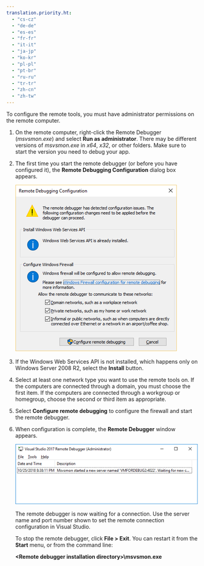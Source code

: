 ```yaml
---
translation.priority.ht: 
  - "cs-cz"
  - "de-de"
  - "es-es"
  - "fr-fr"
  - "it-it"
  - "ja-jp"
  - "ko-kr"
  - "pl-pl"
  - "pt-br"
  - "ru-ru"
  - "tr-tr"
  - "zh-cn"
  - "zh-tw"
---
```

To configure the remote tools, you must have administrator permissions on the remote computer.  
  
1. On the remote computer, right-click the Remote Debugger (*msvsmon.exe*) and select **Run as administrator**. 
   There may be different versions of *msvsmon.exe* in *x64*, *x32*, or other folders. Make sure to start the version you need to debug your app. 
   
1. The first time you start the remote debugger (or before you have configured it), the **Remote Debugging Configuration** dialog box appears.  
  
    ![Remote Debugger configuration](../media/remotedebuggerconfwizardpage.png "Remote Debugger configuration")  
  
1. If the Windows Web Services API is not installed, which happens only on Windows Server 2008 R2, select the **Install** button.  
  
1. Select at least one network type you want to use the remote tools on. If the computers are connected through a domain, you must choose the first item. If the computers are connected through a workgroup or homegroup, choose the second or third item as appropriate.  
  
1. Select **Configure remote debugging** to configure the firewall and start the remote debugger.  
  
1. When configuration is complete, the **Remote Debugger** window appears.
  
    ![Remote Debugger window](../media/remotedebuggerwindow.png "Remote Debugger window")
  
    The remote debugger is now waiting for a connection. Use the server name and port number shown to set the remote connection configuration in Visual Studio.  
  
   To stop the remote debugger, click **File > Exit**. You can restart it from the **Start** menu, or from the command line:  
  
   **\<Remote debugger installation directory>\\msvsmon.exe**  
